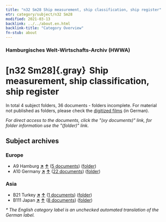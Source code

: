 ```yaml
---
title: "n32 Sm28 Ship measurement, ship classification, ship register"
etr: category/subject/n32 Sm28
modified: 2021-03-13
backlink: ../../about.en.html
backlink-title: "Category Overview"
fn-stub: about
---
```


### Hamburgisches Welt-Wirtschafts-Archiv (HWWA)
# [n32 Sm28]{.gray}&#8201; Ship measurement, ship classification, ship register&#160; 





In total 4 subject folders, 36 documents - folders incomplete.
For material not published as folders, please check the [digitized films](/film/h1_sh) (in German).

_For direct access to the documents, click the "(xy documents)" link, for folder information use the "(folder)" link._

## Subject archives



### Europe

- A9 Hamburg [**&nearr;**](../../../geo/i/140905/about.en.html "Hamburg (all folders)") [**&uarr;**](../../../geo/about.en.html#A9 "Country category system") (<a href="https://pm20.zbw.eu/dfgview/sh/140905,145602" title="about: Hamburg : Ship measurement, ship classification, ship register" target="_blank">5 documents</a>) ([folder](http://purl.org/pressemappe20/folder/sh/140905,145602))
- A10 Germany [**&nearr;**](../../../geo/i/126128/about.en.html "Germany (all folders)") [**&uarr;**](../../../geo/about.en.html#A10 "Country category system") (<a href="https://pm20.zbw.eu/dfgview/sh/126128,145602" title="about: Germany : Ship measurement, ship classification, ship register" target="_blank">22 documents</a>) ([folder](http://purl.org/pressemappe20/folder/sh/126128,145602))

### Asia

- B21 Turkey [**&nearr;**](../../../geo/i/141111/about.en.html "Turkey (all folders)") [**&uarr;**](../../../geo/about.en.html#B21 "Country category system") (<a href="https://pm20.zbw.eu/dfgview/sh/141111,145602" title="about: Turkey : Ship measurement, ship classification, ship register" target="_blank">1 documents</a>) ([folder](http://purl.org/pressemappe20/folder/sh/141111,145602))
- B111 Japan [**&nearr;**](../../../geo/i/141272/about.en.html "Japan (all folders)") [**&uarr;**](../../../geo/about.en.html#B111 "Country category system") (<a href="https://pm20.zbw.eu/dfgview/sh/141272,145602" title="about: Japan : Ship measurement, ship classification, ship register" target="_blank">8 documents</a>) ([folder](http://purl.org/pressemappe20/folder/sh/141272,145602))


_* The English category label is an unchecked automated translation of the German label._

